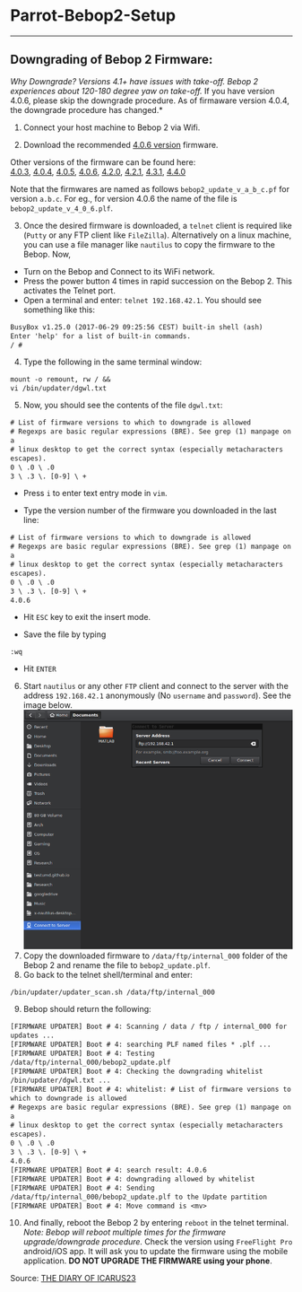 # Parrot-Bebop2-Setup 

***
## Downgrading of Bebop 2 Firmware:
*Why Downgrade? Versions 4.1+ have issues with take-off. Bebop 2 experiences about 120-180 degree yaw on take-off.* If you have version 4.0.6, please skip the downgrade procedure. As of firmaware version 4.0.4, the downgrade procedure has changed.*

1. Connect your host machine to Bebop 2 via Wifi. 

2. Download the recommended [4.0.6 version](https://drive.google.com/open?id=1zrpRKtHe-TR_2FuedCzT5tQLqBkdp-Wy) firmware.

Other versions of the firmware can be found here: <br />
[4.0.3](https://drive.google.com/open?id=1O4RBNLFKPhsZftSp4SUrgAJQNQsqYNCF), [4.0.4](https://drive.google.com/open?id=1X4IDXzgNrWdo4UWooByo7dMmTMmhng2E), [4.0.5](https://drive.google.com/open?id=1Na5ANPf5kCT_Nk1lxSXrvKhKcHNqo2_Y), [4.0.6](https://drive.google.com/open?id=1zrpRKtHe-TR_2FuedCzT5tQLqBkdp-Wy), [4.2.0](https://drive.google.com/open?id=1m72-I9pifd8PwQdeMOt1PEFuzDc4A6EH), [4.2.1](https://drive.google.com/open?id=1Hejt_EmKkXzUG-Ov9ZAeYIxU7XIGysvC), [4.3.1](https://drive.google.com/open?id=1wSwM9pdRsOSetmv1QOtJFEaOOWFMECtI), [4.4.0](https://drive.google.com/open?id=1e1uE-KZyVcUlgnGBhHri3eN6N4P2nZkd) <br />

Note that the firmwares are named as follows `bebop2_update_v_a_b_c.pf` for version `a.b.c`. For eg., for version 4.0.6 the name of the file is `bebop2_update_v_4_0_6.plf`.

3. Once the desired firmware is downloaded, a `telnet` client is required like (`Putty` or any FTP client like `FileZilla`). Alternatively on a linux machine, you can use a file manager like `nautilus` to copy the firmware to the Bebop. Now,
  * Turn on the Bebop and Connect to its WiFi network.
  * Press the power button 4 times in rapid succession on the Bebop 2. This activates the Telnet port.
  * Open a terminal and enter: `telnet 192.168.42.1`. 
You should see something like this:
```
BusyBox v1.25.0 (2017-06-29 09:25:56 CEST) built-in shell (ash)
Enter 'help' for a list of built-in commands.
/ #
```

4. Type the following in the same terminal window:
```
mount -o remount, rw / &&
vi /bin/updater/dgwl.txt
```

5. Now, you should see the contents of the file `dgwl.txt`:
```
# List of firmware versions to which to downgrade is allowed
# Regexps are basic regular expressions (BRE). See grep (1) manpage on a
# linux desktop to get the correct syntax (especially metacharacters escapes).
0 \ .0 \ .0
3 \ .3 \. [0-9] \ +
```
   * Press `i` to enter text entry mode in `vim`.
  
   * Type the version number of the firmware you downloaded in the last line:
  ```
  # List of firmware versions to which to downgrade is allowed 
  # Regexps are basic regular expressions (BRE). See grep (1) manpage on a 
  # linux desktop to get the correct syntax (especially metacharacters escapes). 
  0 \ .0 \ .0 
  3 \ .3 \. [0-9] \ + 
  4.0.6
  ```
  
   * Hit `ESC` key to exit the insert mode.
  
   * Save the file by typing 
  ```
  :wq
  ```
  
   * Hit `ENTER`
  
6. Start `nautilus` or any other `FTP` client and connect to the server with the address `192.168.42.1` anonymously (No `username` and `password`). See the image below.
![Telnet-Nautilus](img/telnet.png)
7. Copy the downloaded firmware to `/data/ftp/internal_000` folder of the Bebop 2 and rename the file to `bebop2_update.plf`.
8. Go back to the telnet shell/terminal and enter:
```
/bin/updater/updater_scan.sh /data/ftp/internal_000
```
9. Bebop should return the following:
```
[FIRMWARE UPDATER] Boot # 4: Scanning / data / ftp / internal_000 for updates ...
[FIRMWARE UPDATER] Boot # 4: searching PLF named files * .plf ...
[FIRMWARE UPDATER] Boot # 4: Testing /data/ftp/internal_000/bebop2_update.plf
[FIRMWARE UPDATER] Boot # 4: Checking the downgrading whitelist /bin/updater/dgwl.txt ...
[FIRMWARE UPDATER] Boot # 4: whitelist: # List of firmware versions to which to downgrade is allowed
# Regexps are basic regular expressions (BRE). See grep (1) manpage on a
# linux desktop to get the correct syntax (especially metacharacters escapes).
0 \ .0 \ .0
3 \ .3 \. [0-9] \ +
4.0.6
[FIRMWARE UPDATER] Boot # 4: search result: 4.0.6
[FIRMWARE UPDATER] Boot # 4: downgrading allowed by whitelist
[FIRMWARE UPDATER] Boot # 4: Sending
/data/ftp/internal_000/bebop2_update.plf to the Update partition
[FIRMWARE UPDATER] Boot # 4: Move command is <mv>
```
  
10. And finally, reboot the Bebop 2 by entering `reboot` in the telnet terminal. 
*Note: Bebop will reboot multiple times for the firmware upgrade/downgrade procedure.* 
Check the version using `FreeFlight Pro` android/iOS app. It will ask you to update the firmware using the mobile application. **DO NOT UPGRADE THE FIRMWARE using your phone**.


Source: [THE DIARY OF ICARUS23](https://icarus23blog.wordpress.com/2017/07/14/downgrade-del-firmware-del-bebop-2/)
